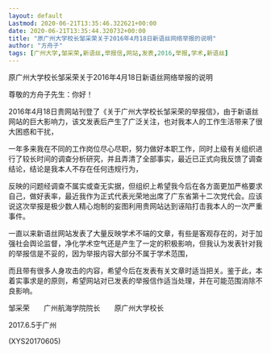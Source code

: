 ```yaml
---
layout: default
Lastmod: 2020-06-21T13:35:46.322621+00:00
date: 2020-06-21T13:35:44.320732+00:00
title: "原广州大学校长邹采荣关于2016年4月18日新语丝网络举报的说明"
author: "方舟子"
tags: [广州大学,邹采荣,新语丝,举报信,网站,发表,2016,举报,学术,新语丝]
---
```


原广州大学校长邹采荣关于2016年4月18日新语丝网络举报的说明

尊敬的方舟子先生：你好！

2016年4月18日贵网站刊登了《关于广州大学校长邹采荣的举报信》，由于新语丝网站的巨大影响力，该文发表后产生了广泛关注，也对我本人的工作生活带来了很大困惑和干扰，

一年多来我在不同的工作岗位尽心尽职，努力做好本职工作，同时上级有关组织进行了较长时间的调查分析研究，并且弄清了全部事实，最近已正式向我反馈了调查结论，结论是我本人不存在任何违规行为，

反映的问题经调查不属实或查无实据，但组织上希望我今后在各方面更加严格要求自己，做好表率，最近我作为正式代表光荣地出席了广东省第十二次党代会。应该说这次举报是极少数人精心炮制的妄图利用贵网站达到诬陷打击我本人的一次严重事件。

一直以来新语丝网站发表了大量反映学术不端的文章，有些是客观存在的，对于加强社会舆论监督，净化学术空气还是产生了一定的积极影响，但我认为发表针对我的举报信是不妥的，因为举报内容大部分不属于学术范围，

而且带有很多人身攻击的内容，希望今后在发表有关文章时适当把关。鉴于此，本着实事求是的原则，希望网站对已发表的举报信作适当处理，并在可能范围消除不良影响。

邹采荣　　广州航海学院院长　　原广州大学校长

2017.6.5于广州

(XYS20170605)

